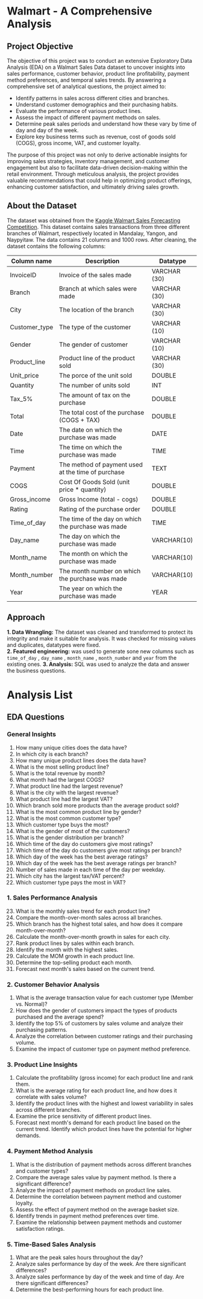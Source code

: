 # Walmart - A Comprehensive Analysis
## Project Objective

The objective of this project was to conduct an extensive Exploratory Data Analysis (EDA) on a Walmart Sales Data dataset to uncover insights into sales performance, customer behavior, product line profitability, payment method preferences, and temporal sales trends. By answering a comprehensive set of analytical questions, the project aimed to:

- Identify patterns in sales across different cities and branches.
- Understand customer demographics and their purchasing habits.
- Evaluate the performance of various product lines.
- Assess the impact of different payment methods on sales.
- Determine peak sales periods and understand how these vary by time of day and day of the week.
- Explore key business terms such as revenue, cost of goods sold (COGS), gross income, VAT, and customer loyalty.

The purpose of this project was not only to derive actionable insights for improving sales strategies, inventory management, and customer engagement but also to facilitate data-driven decision-making within the retail environment. Through meticulous analysis, the project provides valuable recommendations that could help in optimizing product offerings, enhancing customer satisfaction, and ultimately driving sales growth.

## About the Dataset

The dataset was obtained from the [Kaggle Walmart Sales Forecasting Competition](https://www.kaggle.com/datasets/yasserh/walmart-dataset). This dataset contains sales transactions from three different branches of Walmart, respectively located in Mandalay, Yangon, and Naypyitaw. The data contains 21 columns and 1000 rows. After cleaning, the dataset contains the following columns:

| Column name | Description | Datatype |
|----------|----------|----------|
| InvoiceID | Invoice of the sales made | VARCHAR (30)
| Branch | Branch at which sales were made | VARCHAR (30)
| City | The location of the branch | VARCHAR (30)
| Customer_type | The type of the customer | VARCHAR (10)
| Gender | The gender of customer | VARCHAR (10)
| Product_line | Product line of the product sold | VARCHAR (30)
| Unit_price | The porce of the unit sold | DOUBLE
| Quantity | The number of units sold | INT
| Tax_5% | The amount of tax on the purchase | DOUBLE
| Total | The total cost of the purchase (COGS + TAX) | DOUBLE 
| Date | The date on which the purchase was made | DATE
| Time | The time on which the purchase was made | TIME
| Payment | The method of payment used at the time of purchase | TEXT
| COGS | Cost Of Goods Sold (unit price * quantity) | DOUBLE
| Gross_income | Gross Income (total - cogs) | DOUBLE
| Rating | Rating of the purchase order | DOUBLE
| Time_of_day | The time of the day on which the purchase was made | TIME
| Day_name | The day on which the purchase was made | VARCHAR(10)
| Month_name | The month on which the purchase was made | VARCHAR(10)
| Month_number | The month number on which the purchase was made | VARCHAR(10)
| Year | The year on which the purchase was made | YEAR

## Approach

**1. Data Wrangling:** The dataset was cleaned and transformed to protect its integrity and make it suitable for analysis. It was checked for missing values and duplicates, datatypes were fixed.  
**2. Featured engineering:** was used to generate sone new columns such as `time_of_day` , `day_name` , `month_name` , `month_number` and `year` from the existing ones.
**3. Analysis:** SQL was used to analyze the data and answer the business questions.

# Analysis List

## EDA Questions

### General Insights
1. How many unique cities does the data have?
2. In which city is each branch?
3. How many unique product lines does the data have?
4. What is the most selling product line?
5. What is the total revenue by month?
6. What month had the largest COGS?
7. What product line had the largest revenue?
8. What is the city with the largest revenue?
9. What product line had the largest VAT?
10. Which branch sold more products than the average product sold?
11. What is the most common product line by gender?
12. What is the most common customer type?
13. Which customer type buys the most?
14. What is the gender of most of the customers?
15. What is the gender distribution per branch?
16. Which time of the day do customers give most ratings?
17. Which time of the day do customers give most ratings per branch?
18. Which day of the week has the best average ratings?
19. Which day of the week has the best average ratings per branch?
20. Number of sales made in each time of the day per weekday.
21. Which city has the largest tax/VAT percent?
22. Which customer type pays the most in VAT?

### 1. Sales Performance Analysis
23. What is the monthly sales trend for each product line?
24. Compare the month-over-month sales across all branches.
25. Which branch has the highest total sales, and how does it compare month-over-month?
26. Calculate the month-over-month growth in sales for each city.
27. Rank product lines by sales within each branch.
28. Identify the month with the highest sales.
29. Calculate the MOM growth in each product line.
30. Determine the top-selling product each month.
31. Forecast next month's sales based on the current trend.

### 2. Customer Behavior Analysis
1. What is the average transaction value for each customer type (Member vs. Normal)?
2. How does the gender of customers impact the types of products purchased and the average spend?
3. Identify the top 5% of customers by sales volume and analyze their purchasing patterns.
4. Analyze the correlation between customer ratings and their purchasing volume.
5. Examine the impact of customer type on payment method preference.

### 3. Product Line Insights
1. Calculate the profitability (gross income) for each product line and rank them.
2. What is the average rating for each product line, and how does it correlate with sales volume?
3. Identify the product lines with the highest and lowest variability in sales across different branches.
4. Examine the price sensitivity of different product lines.
5. Forecast next month's demand for each product line based on the current trend. Identify which product lines have the potential for higher demands.

### 4. Payment Method Analysis
1. What is the distribution of payment methods across different branches and customer types?
2. Compare the average sales value by payment method. Is there a significant difference?
3. Analyze the impact of payment methods on product line sales.
4. Determine the correlation between payment method and customer loyalty.
5. Assess the effect of payment method on the average basket size.
6. Identify trends in payment method preferences over time.
7. Examine the relationship between payment methods and customer satisfaction ratings.

### 5. Time-Based Sales Analysis
1. What are the peak sales hours throughout the day?
2. Analyze sales performance by day of the week. Are there significant differences?
3. Analyze sales performance by day of the week and time of day. Are there significant differences?
4. Determine the best-performing hours for each product line.
